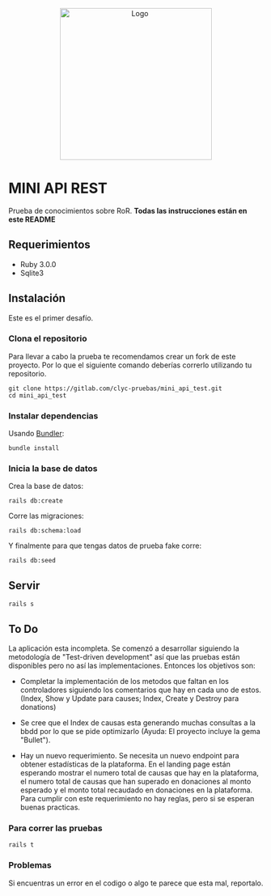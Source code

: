 <p align="center">
  <a href="htts://clyc.me">
    <img src="https://clycme-images.s3.us-east-2.amazonaws.com/clycme+logos/v1/clycme_primary.png" alt="Logo" width="300" >
  </a>
</p>

# MINI API REST

Prueba de conocimientos sobre RoR.
**Todas las instrucciones están en este README**

## Requerimientos

- Ruby 3.0.0
- Sqlite3

## Instalación
Este es el primer desafío.

### Clona el repositorio

Para llevar a cabo la prueba te recomendamos crear un fork de este proyecto. Por lo que el siguiente comando deberías correrlo utilizando tu repositorio.

```shell
git clone https://gitlab.com/clyc-pruebas/mini_api_test.git
cd mini_api_test
```

### Instalar dependencias

Usando [Bundler](https://github.com/bundler/bundler):

```shell
bundle install
```

### Inicia la base de datos
Crea la base de datos:

```shell
rails db:create
```
Corre las migraciones:

```shell
rails db:schema:load
```
Y finalmente para que tengas datos de prueba fake corre:

```shell
rails db:seed
```

## Servir

```shell
rails s
```

## To Do
La aplicación esta incompleta. Se comenzó a desarrollar siguiendo la metodología de "Test-driven development" así que las pruebas están disponibles pero no así las implementaciones. Entonces los objetivos son:

- Completar la implementación de los metodos que faltan en los controladores siguiendo los comentarios que hay en cada uno de estos. (Index, Show y Update para causes; Index, Create y Destroy para donations)

- Se cree que el Index de causas esta generando muchas consultas a la bbdd por lo que se pide optimizarlo (Ayuda: El proyecto incluye la gema "Bullet").

- Hay un nuevo requerimiento. Se necesita un nuevo endpoint para obtener estadísticas de la plataforma. En el landing page están esperando mostrar el numero total de causas que hay en la plataforma, el numero total de causas que han superado en donaciones al monto esperado y el monto total recaudado en donaciones en la plataforma. Para cumplir con este requerimiento no hay reglas, pero si se esperan buenas practicas.

### Para correr las pruebas

```shell
rails t
```

### Problemas
Si encuentras un error en el codigo o algo te parece que esta mal, reportalo.
